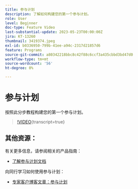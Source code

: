 ```yaml
---
title: 参与计划
description: 了解如何构建您的第一个参与计划。
role: User
level: Beginner
doc-type: Feature Video
last-substantial-update: 2023-05-23T00:00:00Z
jira: KT-13260
thumbnail: 3419374.jpeg
exl-id: b0336950-799b-41ee-a94c-2317d21857d6
feature: Programs
source-git-commit: a80342218bbc8c42f88c6ccf3a435cbbd3bd47d0
workflow-type: tm+mt
source-wordcount: '56'
ht-degree: 0%

---
```


# 参与计划

按照此分步教程构建您的第一个参与计划。

>[!VIDEO](https://video.tv.adobe.com/v/3419374/?learn=on){transcript=true} 

## 其他资源：

有关更多信息，请参阅相关的产品指南：
* [了解参与计划文档](https://experienceleague.adobe.com/docs/marketo/using/product-docs/email-marketing/drip-nurturing/creating-an-engagement-program/understanding-engagement-programs.html?lang=en) 

向同行学习如何使用参与计划：
* [专家客户博客文章：参与计划](https://nation.marketo.com/t5/product-blogs/marketo-success-series-engagement-programs/ba-p/301712)
